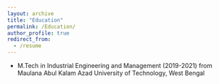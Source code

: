```yaml
---
layout: archive
title: "Education"
permalink: /Education/
author_profile: true
redirect_from:
  - /resume
---
```

<ul>
  <li>M.Tech in Industrial Engineering and Management (2019-2021) from Maulana Abul Kalam Azad University of Technology, West Bengal  </li>
</ul>
